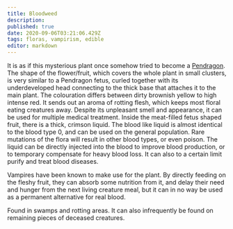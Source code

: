 ```yaml
---
title: Bloodweed
description: 
published: true
date: 2020-09-06T03:21:06.429Z
tags: floras, vampirism, edible
editor: markdown
---
```


It is as if this mysterious plant once somehow tried to become a [Pendragon](/species/pendragon). The shape of the flower/fruit, which covers the whole plant in small clusters, is very similar to a Pendragon fetus, curled together with its underdeveloped head connecting to the thick base that attaches it to the main plant. The colouration differs between dirty brownish yellow to high intense red. It sends out an aroma of rotting flesh, which keeps most floral eating creatures away. Despite its unpleasant smell and appearance, it can be used for multiple medical treatment. Inside the meat-filled fetus shaped fruit, there is a thick, crimson liquid. The blood like liquid is almost identical to the blood type 0, and can be used on the general population. Rare mutations of the flora will result in other blood types, or even poison. The liquid can be directly injected into the blood to improve blood production, or to temporary compensate for heavy blood loss. It can also to a certain limit purify and treat blood diseases.

Vampires have been known to make use for the plant. By directly feeding on the fleshy fruit, they can absorb some nutrition from it, and delay their need and hunger from the next living creature meal, but it can in no way be used as a permanent alternative for real blood.

Found in swamps and rotting areas. It can also infrequently be found on remaining pieces of deceased creatures.
